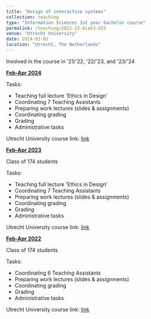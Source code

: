 ```yaml
---
title: "Design of interactive systems"
collection: teaching
type: "Information Sciences 1st year bachelor course"
permalink: /teaching/2021-22-blok3-OIS
venue: "Utrecht University"
date: 2024-02-01
location: "Utrecht, The Netherlands"
---
```


Involved in the course in '21/'22, '22/'23, and '23/'24

<u><b>Feb-Apr 2024</b></u>

Tasks:
* Teaching full lecture 'Ethics in Design'
* Coordinating 7 Teaching Assistants
* Preparing work lectures (slides & assignments)
* Coordinating grading
* Grading
* Administrative tasks

Utrecht University course link: [link](https://osiris-student.uu.nl/#/onderwijscatalogus/extern/cursus?cursuscode=INFOB1OIS&taal=en&collegejaar=2023)

<u><b>Feb-Apr 2023</b></u>

Class of 174 students

Tasks:
* Teaching full lecture 'Ethics in Design'
* Coordinating 7 Teaching Assistants
* Preparing work lectures (slides & assignments)
* Coordinating grading
* Grading
* Administrative tasks

Utrecht University course link: [link](https://osiris-student.uu.nl/#/onderwijscatalogus/extern/cursus?cursuscode=INFOB1OIS&taal=en&collegejaar=2022)

<u><b>Feb-Apr 2022</b></u>

Class of 174 students

Tasks:
* Coordinating 6 Teaching Assistants
* Preparing work lectures (slides & assignments)
* Coordinating grading
* Grading
* Administrative tasks

Utrecht University course link: [link](https://osiris-student.uu.nl/#/onderwijscatalogus/extern/cursus?cursuscode=INFOB1OIS&taal=en&collegejaar=2021)

